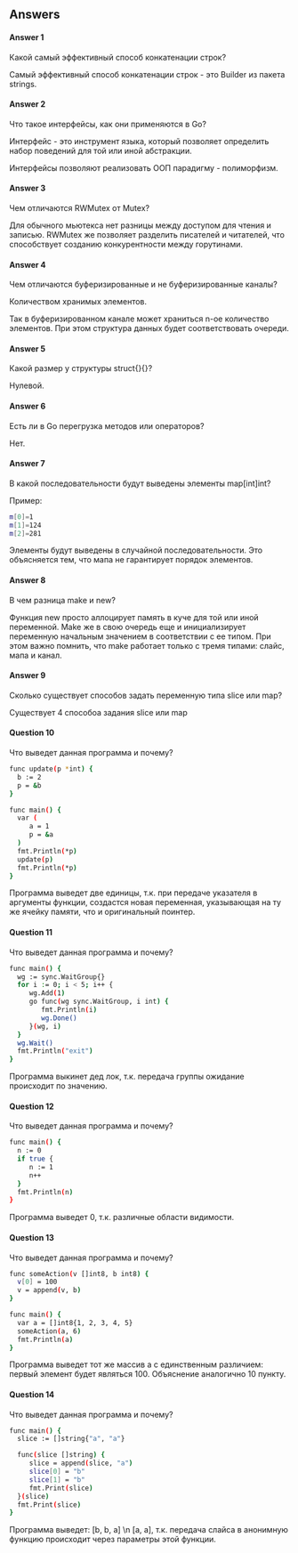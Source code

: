 ## Answers

#### Answer 1

Какой самый эффективный способ конкатенации строк?


Самый эффективный способ конкатенации строк - это Builder из пакета strings.



#### Answer 2

Что такое интерфейсы, как они применяются в Go?


Интерфейс - это инструмент языка, который позволяет определить набор поведений для той или иной абстракции. 

Интерфейсы позволяют реализовать ООП парадигму - полиморфизм.



#### Answer 3

Чем отличаются RWMutex от Mutex?


Для обычного мьютекса нет разницы между доступом для чтения и записью. RWMutex же позволяет разделить писателей и читателей, что способствует созданию конкурентности между горутинами.



#### Answer 4

Чем отличаются буферизированные и не буферизированные каналы?


Количеством хранимых элементов. 

Так в буферизированном канале может храниться n-ое количество элементов. При этом структура данных будет соответствовать очереди.



#### Answer 5

Какой размер у структуры struct{}{}?


Нулевой.



#### Answer 6

Есть ли в Go перегрузка методов или операторов?


Нет. 



#### Answer 7

В какой последовательности будут выведены элементы map[int]int?

Пример:

```bash
m[0]=1
m[1]=124
m[2]=281
```


Элементы будут выведены в случайной последовательности. Это объясняется тем, что мапа не гарантирует порядок элементов. 



#### Answer 8

В чем разница make и new?


Функция new просто аллоцирует память в куче для той или иной переменной. Make же в свою очередь еще и инициализирует переменную начальным значением в соответствии с ее типом. 
При этом важно помнить, что make работает только с тремя типами: слайс, мапа и канал. 



#### Answer 9

Сколько существует способов задать переменную типа slice или map?


Существует 4 способоа задания slice или map



#### Question 10

Что выведет данная программа и почему?

```bash
func update(p *int) {
  b := 2
  p = &b
}

func main() {
  var (
     a = 1
     p = &a
  )
  fmt.Println(*p)
  update(p)
  fmt.Println(*p)
}
```


Программа выведет две единицы, т.к. при передаче указателя в аргументы функции, создастся новая переменная, указывающая на ту же ячейку памяти, что и оригинальный поинтер.



#### Question 11

Что выведет данная программа и почему?

```bash
func main() {
  wg := sync.WaitGroup{}
  for i := 0; i < 5; i++ {
     wg.Add(1)
     go func(wg sync.WaitGroup, i int) {
        fmt.Println(i)
        wg.Done()
     }(wg, i)
  }
  wg.Wait()
  fmt.Println("exit")
}
```


Программа выкинет дед лок, т.к. передача группы ожидание происходит по значению. 



#### Question 12

Что выведет данная программа и почему?

```bash
func main() {
  n := 0
  if true {
     n := 1
     n++
  }
  fmt.Println(n)
}
```


Программа выведет 0, т.к. различные области видимости. 



#### Question 13

Что выведет данная программа и почему?

```bash
func someAction(v []int8, b int8) {
  v[0] = 100
  v = append(v, b)
}

func main() {
  var a = []int8{1, 2, 3, 4, 5}
  someAction(a, 6)
  fmt.Println(a)
}
```


Программа выведет тот же массив a с единственным различием: первый элемент будет являться 100. Объяснение аналогично 10 пункту. 



#### Question 14

Что выведет данная программа и почему?

```bash
func main() {
  slice := []string{"a", "a"}

  func(slice []string) {
     slice = append(slice, "a")
     slice[0] = "b"
     slice[1] = "b"
     fmt.Print(slice)
  }(slice)
  fmt.Print(slice)
}
```


Программа выведет: [b, b, a] \n [a, a], т.к. передача слайса в анонимную функцию происходит через параметры этой функции. 
